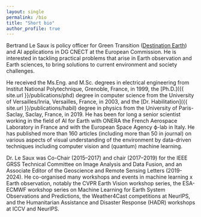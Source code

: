 ```yaml
---
layout: single
permalink: /bio
title: "Short bio"
author_profile: true
---
```


Bertrand Le Saux is policy officer for Green Transition ([Destination Earth](https://destination-earth.eu/)) and AI applications in DG CNECT at the European Commission. He is interested in tackling practical problems that arise in Earth observation and Earth sciences, to bring solutions to current environment and society challenges.

He received the Ms.Eng. and M.Sc. degrees in electrical engineering from Institut National Polytechnique, Grenoble, France, in 1999, the [Ph.D.]({{ site.url }}/publications/phd) degree in computer science from the University of Versailles/Inria, Versailles, France, in 2003, and the [Dr. Habilitation]({{ site.url }}/publications/habil) degree in physics from the University of Paris-Saclay, Saclay, France, in 2019. He has been for long a senior scientist working in the field of AI for Earth with ONERA the French Aerospace Laboratory in France and with the European Space Agency ϕ-lab in Italy. He has published more than 160 articles (including more than 50 in journal) on various aspects of visual understanding of the environment by data-driven techniques including computer vision and (quantum) machine learning.

Dr. Le Saux was Co-Chair (2015–2017) and chair (2017–2019) for the IEEE GRSS Technical Committee on Image Analysis and Data Fusion, and an Associate Editor of the Geoscience and Remote Sensing Letters (2019-2024). He co-organised many workshops and events in machine learning x Earth observation, notably the CVPR Earth Vision workshop series, the ESA-ECMWF workshop series on Machine Learning for Earth System Observations and Predictions, the Weather4Cast competitions at NeurIPS, and the Humanitarian Assistance and Disaster Response (HADR) workshops at ICCV and NeurIPS.
